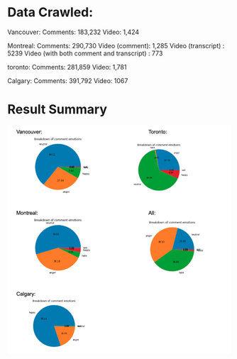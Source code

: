 # Data Crawled:

Vancouver:
	Comments: 183,232
	Video: 1,424

Montreal:
	Comments: 290,730
	Video (comment): 1,285
	Video (transcript) : 5239
	Video (with both comment and transcript) : 773

toronto:
	Comments: 281,859
	Video: 1,781

Calgary:
	Comments:  391,792
	Video: 1067
  
  
 # Result Summary
 
 ![alt text](https://github.com/linusfoo/COVID-19-comments-analysis/blob/main/emotion_breakdown_by_cities.png)
 
 
  
  

